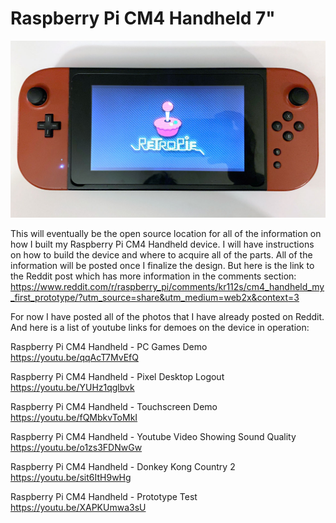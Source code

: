 # Raspberry Pi CM4 Handheld 7"

<p align="center"><a href="https://www.youtube.com/watch?v=sit6ItH9wHg"><img src="Images/retropie-handheld.jpg?raw=true" width="700" height="auto" alt="RetroPie running on Raspberry Pi CM4 Handheld" /></a></p>

This will eventually be the open source location for all of the information on how I built my Raspberry Pi CM4 Handheld device. I will have instructions on how to build the device and where to acquire all of the parts. All of the information will be posted once I finalize the design. But here is the link to the Reddit post which has more information in the comments section: https://www.reddit.com/r/raspberry_pi/comments/kr112s/cm4_handheld_my_first_prototype/?utm_source=share&utm_medium=web2x&context=3

For now I have posted all of the photos that I have already posted on Reddit. And here is a list of youtube links for demoes on the device in operation:

Raspberry Pi CM4 Handheld - PC Games Demo
https://youtu.be/qqAcT7MvEfQ

Raspberry Pi CM4 Handheld - Pixel Desktop Logout
https://youtu.be/YUHz1qglbvk

Raspberry Pi CM4 Handheld - Touchscreen Demo
https://youtu.be/fQMbkvToMkI

Raspberry Pi CM4 Handheld - Youtube Video Showing Sound Quality
https://youtu.be/o1zs3FDNwGw

Raspberry Pi CM4 Handheld - Donkey Kong Country 2
https://youtu.be/sit6ItH9wHg

Raspberry Pi CM4 Handheld - Prototype Test
https://youtu.be/XAPKUmwa3sU
